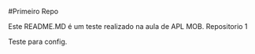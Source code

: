 #Primeiro Repo

Este README.MD é um teste realizado na aula de APL MOB. Repositorio 1 

Teste para config.